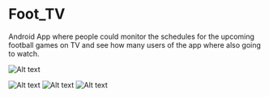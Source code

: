 # Foot_TV
Android App where people could monitor the schedules for the upcoming football games on TV and see how many users of the app where also going to watch.



![Alt text](http://theboredengineers.com/WordPress3/wp-content/uploads/2015/08/screenshot-gamedialog.png "Foot TV")

![Alt text](http://theboredengineers.com/WordPress3/wp-content/uploads/2015/08/screenshot-search-576x1024.png "Foot TV")
![Alt text](http://theboredengineers.com/WordPress3/wp-content/uploads/2015/08/screenshot-oneday-576x1024.png "Foot TV")
![Alt text](http://theboredengineers.com/WordPress3/wp-content/uploads/2015/08/screenshot-next-576x1024.png "Foot TV")
